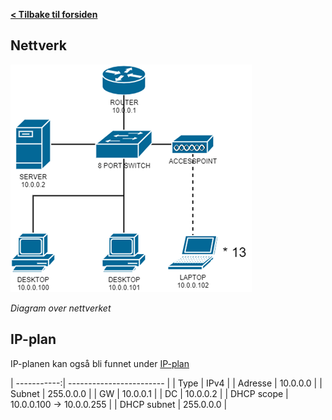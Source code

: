 [**< Tilbake til forsiden**](index.md)

## Nettverk

![](Images\2022-03-15-14-02-17-image.png)

_Diagram over nettverket_

## IP-plan

IP-planen kan også bli funnet under [IP-plan](info.html#IP-plan)

| -----------:| ------------------------ |
| Type        | IPv4                     |
| Adresse     | 10.0.0.0                 |
| Subnet      | 255.0.0.0                |
| GW          | 10.0.0.1                 |
| DC          | 10.0.0.2                 |
| DHCP scope  | 10.0.0.100 -> 10.0.0.255 |
| DHCP subnet | 255.0.0.0                |
